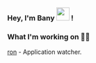 
### Hey, I'm Bany <img src="https://media.giphy.com/media/hvRJCLFzcasrR4ia7z/giphy.gif" width="30"> !


### What I'm working on 👨‍💻

[ron](https://github.com/9bany/ron) - Application watcher.
